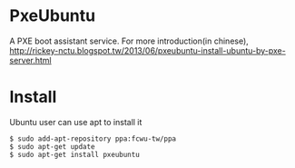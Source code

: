 PxeUbuntu
====

A PXE boot assistant service.  For more introduction(in chinese), http://rickey-nctu.blogspot.tw/2013/06/pxeubuntu-install-ubuntu-by-pxe-server.html

Install
====

Ubuntu user can use apt to install it

```
$ sudo add-apt-repository ppa:fcwu-tw/ppa
$ sudo apt-get update
$ sudo apt-get install pxeubuntu
```

